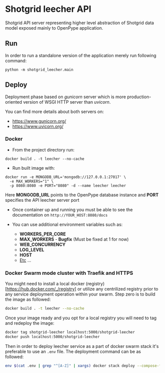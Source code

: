 # Shotgrid leecher API
Shotgrid API server representing higher level abstraction of Shotgrid data model exposed mainly to OpenPype application.

## Run
In order to run a standalone version of the application merely run following command:
```shell
python -m shotgrid_leecher.main
```

## Deploy
Deployment phase based on _gunicorn_ server which is more production-oriented version of WSGI HTTP server than _uvicorn_.

You can find more details about both servers on:

 - https://www.gunicorn.org/
 - https://www.uvicorn.org/

### Docker

 - From the project directory run:
```shell
docker build . -t leecher --no-cache
```
 - Run built image with:
```shell
docker run -e MONGODB_URL='mongodb://127.0.0.1:27017' \
  -e MAX_WORKERS="1" \
  -p 8080:8080 -e PORT="8080" -d --name leecher leecher
```
Here **MONGODB_URL** points to the OpenPype database instance and **PORT** specifies the API leecher server port

 - Once container up and running you must be able to see the documentation on `http://YOUR_HOST:8080/docs`

 - You can use additional environment variables such as:
   - **WORKERS_PER_CORE**
   - **MAX_WORKERS** - **Bugfix** (Must be fixed at 1 for now)
   - **WEB_CONCURRENCY**
   - **LOG_LEVEL**
   - **HOST**
   - [Etc](https://github.com/tiangolo/uvicorn-gunicorn-fastapi-docker) ...


### Docker Swarm mode cluster with Traefik and HTTPS

You might need to install a local docker (registry)[https://hub.docker.com/_/registry] or utilize any centrilized registry prior to any service deployment operation within your swarm.
Step zero is to build the image as followed:
```bash
docker build . -t leecher --no-cache
```

Once your image ready and you opt for a local registry you will need to tag and redeploy the image:
```bash
docker tag shotgrid-leecher localhost:5000/shotgrid-leecher
docker push localhost:5000/shotgrid-leecher
```

Then in order to deploy leecher service as a part of docker swarm stack it's preferable to use an `.env` file.
The deployment command can be as followed:
```bash
env $(cat .env | grep "^[A-Z]" | xargs) docker stack deploy --compose-file docker-compose.yml shotgrid-leecher --resolve-image=never
```
